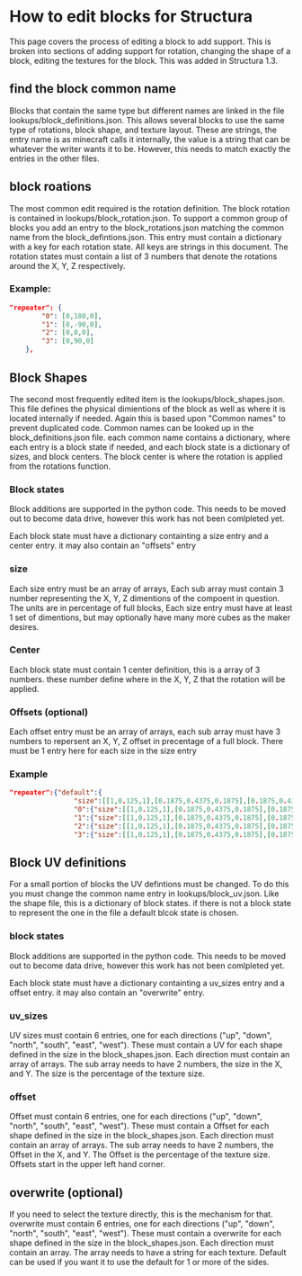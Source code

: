 # How to edit blocks for Structura
This page covers the process of editing a block to add support. This is broken into sections of adding support for rotation, changing the shape of a block, editing the textures for the block. This was added in Structura 1.3.
## find the block common name
Blocks that contain the same type but different names are linked in the file lookups/block_definitions.json. This allows several blocks to use the same type of rotations, block shape, and texture layout. These are strings, the entry name is as minecraft calls it internally, the value is a string that can be whatever the writer wants it to be. However, this needs to match exactly the entries in the other files.

## block roations 
The most common edit required is the rotation definition. The block rotation is contained in lookups/block_rotation.json. To support a common group of blocks you add an entry to the block_rotations.json matching the common name from the block_defintions.json. This entry must contain a dictionary with a key for each rotation state. All keys are strings in this document. The rotation states must contain a list of 3 numbers that denote the rotations around the X, Y, Z respectively.
### Example:
```json
"repeater": {
        "0": [0,180,0],
        "1": [0,-90,0],
        "2": [0,0,0],
        "3": [0,90,0]
    },
```
## Block Shapes
The second most frequently edited item is the lookups/block_shapes.json. This file defines the physical dimientions of the block as well as where it is located internally if needed. Again this is based upon "Common names" to prevent duplicated code. Common names can be looked up in the block_definitions.json file. each common name contains a dictionary, where each entry is a block state if needed, and each block state is a dictionary of sizes, and block centers. The block center is where the rotation is applied from the rotations function.
### Block states
 Block additions are supported in the python code. This needs to be moved out to become data drive, however this work has not been comlpleted yet.

Each block state must have a dictionary containting a size entry and a center entry. it may also contain an "offsets" entry
### size
Each size entry must be an array of arrays, Each sub array must contain 3 number representing the X, Y, Z dimentions of the compoent in question. The units are in percentage of full blocks, Each size entry must have at least 1 set of dimentions, but may optionally have many more cubes as the maker desires.
### Center
Each block state must contain 1 center definition, this is a array of 3 numbers. these number define where in the X, Y, Z that the rotation will be applied.
### Offsets (optional)
Each offset entry must be an array of arrays, each sub array must have 3 numbers to repersent an X, Y, Z offset in precentage of a full block. There must be 1 entry here for each size in the size entry
### Example
```json
"repeater":{"default":{
				"size":[[1,0.125,1],[0.1875,0.4375,0.1875],[0.1875,0.4375,0.1875]],"offsets":[[0,0,0],[0.4125,0,0.7125],[0.4125,0,0.4875]],"center":[0.5,0.5,0.5]},
				"0":{"size":[[1,0.125,1],[0.1875,0.4375,0.1875],[0.1875,0.4375,0.1875]],"offsets":[[0,0,0],[0.4125,0,0.7125],[0.4125,0,0.4875]],"center":[0.5,0.5,0.5]},
				"1":{"size":[[1,0.125,1],[0.1875,0.4375,0.1875],[0.1875,0.4375,0.1875]],"offsets":[[0,0,0],[0.4125,0,0.7125],[0.4125,0,0.375]],"center":[0.5,0.5,0.5]},
				"2":{"size":[[1,0.125,1],[0.1875,0.4375,0.1875],[0.1875,0.4375,0.1875]],"offsets":[[0,0,0],[0.4125,0,0.7125],[0.4125,0,0.25]],"center":[0.5,0.5,0.5]},
				"3":{"size":[[1,0.125,1],[0.1875,0.4375,0.1875],[0.1875,0.4375,0.1875]],"offsets":[[0,0,0],[0.4125,0,0.7125],[0.4125,0,0.125]],"center":[0.5,0.5,0.5]}},
```
## Block UV definitions
For a small portion of blocks the UV defintions must be changed. To do this you must change the common name entry in lookups/block_uv.json. Like the shape file, this is a dictionary of block states. if there is not a block state to represent the one in the file a default blcok state is chosen.
### block states 
 Block additions are supported in the python code. This needs to be moved out to become data drive, however this work has not been comlpleted yet.

Each block state must have a dictionary containting a uv_sizes entry and a offset entry. it may also contain an "overwrite" entry.
### uv_sizes
UV sizes must contain 6 entries, one for each directions ("up", "down", "north", "south", "east", "west"). These must contain a UV for each shape defined in the size in the block_shapes.json. Each direction must contain an array of arrays. The sub array needs to have 2 numbers, the size in the X, and Y. The size is the percentage of the texture size. 
### offset
Offset must contain 6 entries, one for each directions ("up", "down", "north", "south", "east", "west"). These must contain a Offset for each shape defined in the size in the block_shapes.json. Each direction must contain an array of arrays. The sub array needs to have 2 numbers, the Offset in the X, and Y. The Offset is the percentage of the texture size. Offsets start in the upper left hand corner.
## overwrite (optional)
If you need to select the texture directly, this is the mechanism for that. overwrite must contain 6 entries, one for each directions ("up", "down", "north", "south", "east", "west"). These must contain a overwrite for each shape defined in the size in the block_shapes.json. Each direction must contain an array. The  array needs to have a string for each texture. Default can be used if you want it to use the default for 1 or more of the sides.
